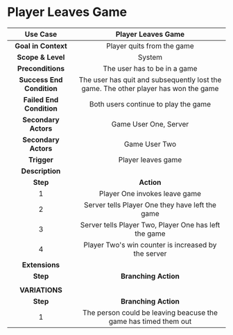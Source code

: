 # Player Leaves Game

| **Use Case**                  | Player Leaves Game                    |
|:-----------------------------:|:-------------------------------------:|
| **Goal in Context**           | Player quits from the game            |
| **Scope & Level**             | System                                |
| **Preconditions**             | The user has to be in a game          |
| **Success End Condition**     | The user has quit and subsequently lost the game. The other player has won the game |
| **Failed End Condition**      | Both users continue to play the game  |
| **Secondary Actors**          | Game User One, Server                 |
| **Secondary Actors**          | Game User Two                         |
| **Trigger**                   | Player leaves game                    |
| **Description**                                                       | 
| **Step** | **Action**                                                 |
| 1        | Player One invokes leave game                              |
| 2        | Server tells Player One they have left the game            |
| 3        | Server tells Player Two, Player One has left the game      |
| 4        | Player Two's win counter is increased by the server        |
| **Extensions**                                                        |
| **Step** | **Branching Action**                                       |
|          |                                                            |
| **VARIATIONS**                                                        |
| **Step** | **Branching Action**                                       |
| 1       | The person could be leaving beacuse the game has timed them out   |

